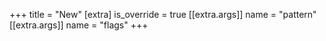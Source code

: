 +++
title = "New"
[extra]
is_override = true
[[extra.args]]
name = "pattern"
[[extra.args]]
name = "flags"
+++
